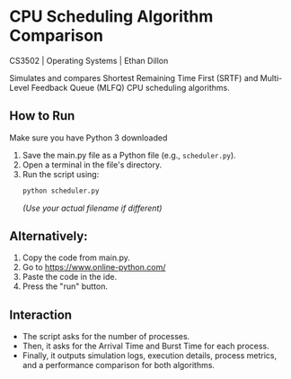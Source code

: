 # CPU Scheduling Algorithm Comparison
 CS3502 | Operating Systems | Ethan Dillon

Simulates and compares Shortest Remaining Time First (SRTF) and  Multi-Level Feedback Queue (MLFQ) CPU scheduling algorithms.


## How to Run
Make sure you have Python 3 downloaded

1.  Save the main.py file as a Python file (e.g., `scheduler.py`).
2.  Open a terminal in the file's directory.
3.  Run the script using:
    ```bash
    python scheduler.py
    ```
    *(Use your actual filename if different)*

## Alternatively: 

1. Copy the code from main.py.
2. Go to https://www.online-python.com/
3. Paste the code in the ide.
4. Press the "run" button.

## Interaction

* The script asks for the number of processes.
* Then, it asks for the Arrival Time and Burst Time for each process.
* Finally, it outputs simulation logs, execution details, process metrics, and a performance comparison for both algorithms.
